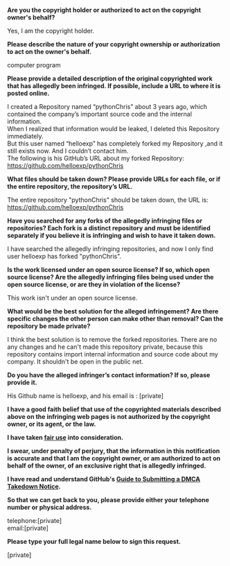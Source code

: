 **Are you the copyright holder or authorized to act on the copyright owner's behalf?**

Yes, I am the copyright holder.

**Please describe the nature of your copyright ownership or authorization to act on the owner's behalf.**

computer program

**Please provide a detailed description of the original copyrighted work that has allegedly been infringed. If possible, include a URL to where it is posted online.**

I created a Repository named “pythonChris” about 3 years ago, which contained the company’s important source code and the internal information.  
When I realized that information would be leaked, I deleted this Repository immediately.  
But this user named “helloexp” has completely forked my Repository ,and it still exists now. And I couldn’t contact him.  
The following is his GitHub’s URL about my forked Repository:  
https://github.com/helloexp/pythonChris

**What files should be taken down? Please provide URLs for each file, or if the entire repository, the repository’s URL.**

The entire repository "pythonChris" should be taken down, the URL is:  
https://github.com/helloexp/pythonChris

**Have you searched for any forks of the allegedly infringing files or repositories? Each fork is a distinct repository and must be identified separately if you believe it is infringing and wish to have it taken down.**

I have searched the allegedly infringing repositories, and now I only find user helloexp has forked "pythonChris".

**Is the work licensed under an open source license? If so, which open source license? Are the allegedly infringing files being used under the open source license, or are they in violation of the license?**

This work isn't under an open source license.

**What would be the best solution for the alleged infringement? Are there specific changes the other person can make other than removal? Can the repository be made private?**

I think the best solution is to remove the forked repositories. There are no any changes and he can't made this repository private, because this repository contains import internal information and source code about my company. It shouldn't be open in the public net.

**Do you have the alleged infringer’s contact information? If so, please provide it.**

His Github name is helloexp, and his email is : [private]

**I have a good faith belief that use of the copyrighted materials described above on the infringing web pages is not authorized by the copyright owner, or its agent, or the law.**

**I have taken <a href="https://www.lumendatabase.org/topics/22">fair use</a> into consideration.**

**I swear, under penalty of perjury, that the information in this notification is accurate and that I am the copyright owner, or am authorized to act on behalf of the owner, of an exclusive right that is allegedly infringed.**

**I have read and understand GitHub's <a href="https://docs.github.com/articles/guide-to-submitting-a-dmca-takedown-notice/">Guide to Submitting a DMCA Takedown Notice</a>.**

**So that we can get back to you, please provide either your telephone number or physical address.**

telephone:[private]  
email:[private]

**Please type your full legal name below to sign this request.**

[private]
